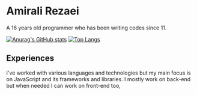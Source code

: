 # Amirali Rezaei
A 16 years old programmer who has been writing codes since 11.

[![Anurag's GitHub stats](https://github-readme-stats.vercel.app/api?username=Amirali-Rezaei&show_icons=true&theme=tokyonight)](https://github.com/anuraghazra/github-readme-stats)
[![Top Langs](https://github-readme-stats.vercel.app/api/top-langs/?username=Amirali-Rezaei&layout=compact)](https://github.com/anuraghazra/github-readme-stats)

## Experiences 
I've worked with various languages and technologies but my main focus is on JavaScript and its frameworks and libraries. I mostly work on back-end but when needed I can work on front-end too,
